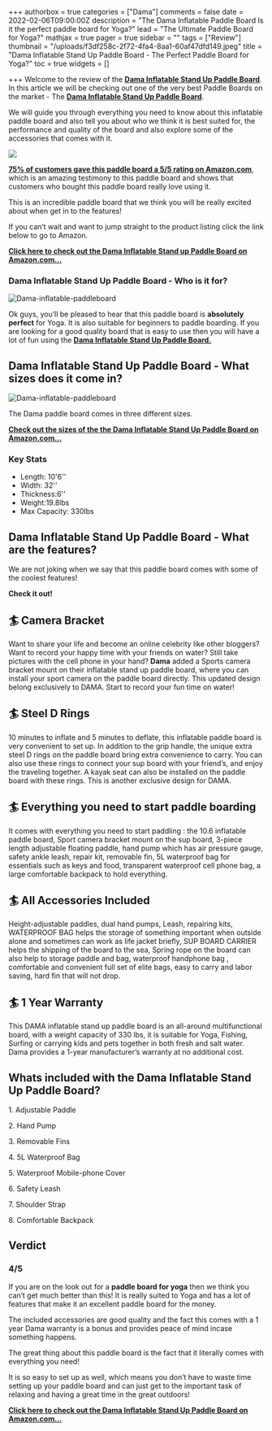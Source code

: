 +++
authorbox = true
categories = ["Dama"]
comments = false
date = 2022-02-06T09:00:00Z
description = "The Dama Inflatable Paddle Board Is it the perfect paddle board for Yoga?"
lead = "The Ultimate Paddle Board for Yoga?"
mathjax = true
pager = true
sidebar = ""
tags = ["Review"]
thumbnail = "/uploads/f3df258c-2f72-4fa4-8aa1-60af47dfd149.jpeg"
title = "Dama Inflatable Stand Up Paddle Board - The Perfect Paddle Board for Yoga?"
toc = true
widgets = []

+++
Welcome to the review of the [**Dama Inflatable Stand Up Paddle Board**](https://www.amazon.com/DAMA-Inflatable-Repairing-Waterproof-Professional/dp/B07N67Y3BP?pd_rd_i=B093C8CCRJ&th=1&linkCode=ll1&tag=paddleboardmaster-20&linkId=9db9d0ac005bd565c02fa2ba7b5076da&language=en_US&ref_=as_li_ss_tl).  In this article we will be checking out one of the very best Paddle Boards on the market - The [**Dama Inflatable Stand Up Paddle Board**](https://www.amazon.com/DAMA-Inflatable-Repairing-Waterproof-Professional/dp/B07N67Y3BP?pd_rd_i=B093C8CCRJ&th=1&linkCode=ll1&tag=paddleboardmaster-20&linkId=9db9d0ac005bd565c02fa2ba7b5076da&language=en_US&ref_=as_li_ss_tl).

We will guide you through everything you need to know about this inflatable paddle board and also tell you about who we think it is best suited for, the performance and quality of the board and also explore some of the accessories that comes with it.

![](/uploads/9c6fd4d9-dafd-4466-9522-af80e9f1586f.jpeg)

[**75% of customers gave this paddle board a 5/5 rating on Amazon.com**](https://www.amazon.com/DAMA-Inflatable-Repairing-Waterproof-Professional/dp/B07N67Y3BP?pd_rd_i=B093C8CCRJ&th=1&linkCode=ll1&tag=paddleboardmaster-20&linkId=9db9d0ac005bd565c02fa2ba7b5076da&language=en_US&ref_=as_li_ss_tl), which is an amazing testimony to this paddle board and shows that customers who bought this paddle board really love using it.

This is an incredible paddle board that we think you will be really excited about when get in to the features!

If you can’t wait and want to jump straight to the product listing click the link below to go to Amazon.

[**Click here to check out the Dama Inflatable Stand up Paddle Board on Amazon.com…**](https://www.amazon.com/DAMA-Inflatable-Repairing-Waterproof-Professional/dp/B07N67Y3BP?pd_rd_i=B093C8CCRJ&th=1&linkCode=ll1&tag=paddleboardmaster-20&linkId=9db9d0ac005bd565c02fa2ba7b5076da&language=en_US&ref_=as_li_ss_tl)

### Dama Inflatable Stand Up Paddle Board - Who is it for?

![Dama-inflatable-paddleboard](/uploads/86512058-7cc0-4615-a079-4d5258fe7858.jpeg "Dama-inflatable-paddleboard")

Ok guys, you’ll be pleased to hear that this paddle board is **absolutely perfect** for Yoga.  It is also suitable for beginners to paddle boarding.  If you are looking for a good quality board that is easy to use then you will have a lot of fun using the [**Dama Inflatable Stand Up Paddle Board.**](https://www.amazon.com/DAMA-Inflatable-Repairing-Waterproof-Professional/dp/B07N67Y3BP?pd_rd_i=B093C8CCRJ&th=1&linkCode=ll1&tag=paddleboardmaster-20&linkId=9db9d0ac005bd565c02fa2ba7b5076da&language=en_US&ref_=as_li_ss_tl)

## Dama Inflatable Stand Up Paddle Board - What sizes does it come in?

![Dama-inflatable-paddleboard](/uploads/696d1210-518b-4805-b1ad-7ecebbaf38fd.jpeg "Dama-inflatable-paddleboard")

The Dama paddle board comes in three different sizes.

[**Check out the sizes of the the Dama Inflatable Stand Up Paddle Board on Amazon.com…**](https://www.amazon.com/DAMA-Inflatable-Repairing-Waterproof-Professional/dp/B07N67Y3BP?pd_rd_i=B093C8CCRJ&th=1&linkCode=ll1&tag=paddleboardmaster-20&linkId=9db9d0ac005bd565c02fa2ba7b5076da&language=en_US&ref_=as_li_ss_tl)

### Key Stats

* Length: 10'6''
* Width: 32''
* Thickness:6''
* Weight:19.8lbs
* Max Capacity: 330lbs

## Dama Inflatable Stand Up Paddle Board - What are the features?

We are not joking when we say that this paddle board comes with some of the coolest features!

**Check it out!**

## 🏄 Camera Bracket

Want to share your life and become an online celebrity like other bloggers? Want to record your happy time with your friends on water? Still take pictures with the cell phone in your hand? **Dama** added a Sports camera bracket mount on their inflatable stand up paddle board, where you can install your sport camera on the paddle board directly. This updated design belong exclusively to DAMA. Start to record your fun time on water!

## 🏄 Steel D Rings

10 minutes to inflate and 5 minutes to deflate, this inflatable paddle board is very convenient to set up. In addition to the grip handle, the unique extra steel D rings on the paddle board bring extra convenience to carry. You can also use these rings to connect your sup board with your friend’s, and enjoy the traveling together. A kayak seat can also be installed on the paddle board with these rings. This is another exclusive design for DAMA.

## 🏄 Everything you need to start paddle boarding

It comes with everything you need to start paddling : the 10.6 inflatable paddle board, Sport camera bracket mount on the sup board, 3-piece length adjustable floating paddle, hand pump which has air pressure gauge, safety ankle leash, repair kit, removable fin, 5L waterproof bag for essentials such as keys and food, transparent waterproof cell phone bag, a large comfortable backpack to hold everything.

## 🏄 All Accessories Included

Height-adjustable paddles, dual hand pumps, Leash, repairing kits, WATERPROOF BAG helps the storage of something important when outside alone and sometimes can work as life jacket briefly, SUP BOARD CARRIER helps the shipping of the board to the sea, Spring rope on the board can also help to storage paddle and bag, waterproof handphone bag , comfortable and convenient full set of elite bags, easy to carry and labor saving, hard fin that will not drop.

## 🏄 1 Year Warranty

This DAMA inflatable stand up paddle board is an all-around multifunctional board, with a weight capacity of 330 lbs, it is suitable for Yoga, Fishing, Surfing or carrying kids and pets together in both fresh and salt water. Dama provides a 1-year manufacturer’s warranty at no additional cost.

## Whats included with the Dama Inflatable Stand Up Paddle Board?

1\. Adjustable Paddle

2\. Hand Pump

3\. Removable Fins

4\. 5L Waterproof Bag

5\. Waterproof Mobile-phone Cover

6\. Safety Leash

7\. Shoulder Strap

8\. Comfortable Backpack

## Verdict

### 4/5

If you are on the look out for a **paddle board for yoga** then we think you can’t get much better than this!  It is really suited to Yoga and has a lot of features that make it an excellent paddle board for the money.

The included accessories are good quality and the fact this comes with a 1 year Dama warranty is a bonus and provides peace of mind incase something happens.

The great thing about this paddle board is the fact that it literally comes with everything you need!

It is so easy to set up as well, which means you don’t have to waste time setting up your paddle board and can just get to the important task of relaxing and having a great time in the great outdoors!

[**Click here to check out the Dama Inflatable Stand Up Paddle Board on Amazon.com…**](https://www.amazon.com/DAMA-Inflatable-Repairing-Waterproof-Professional/dp/B07N67Y3BP?pd_rd_i=B093C8CCRJ&th=1&linkCode=ll1&tag=paddleboardmaster-20&linkId=9db9d0ac005bd565c02fa2ba7b5076da&language=en_US&ref_=as_li_ss_tl)